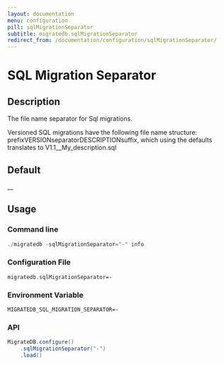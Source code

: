 ```yaml
---
layout: documentation
menu: configuration
pill: sqlMigrationSeparator
subtitle: migratedb.sqlMigrationSeparator
redirect_from: /documentation/configuration/sqlMigrationSeparator/
---
```


# SQL Migration Separator

## Description

The file name separator for Sql migrations.

Versioned SQL migrations have the following file name structure: prefixVERSIONseparatorDESCRIPTIONsuffix, which using
the defaults translates to V1.1__My_description.sql

## Default

__

## Usage

### Command line

```powershell
./migratedb -sqlMigrationSeparator="-" info
```

### Configuration File

```properties
migratedb.sqlMigrationSeparator=-
```

### Environment Variable

```properties
MIGRATEDB_SQL_MIGRATION_SEPARATOR=-
```

### API

```java
MigrateDB.configure()
    .sqlMigrationSeparator("-")
    .load()
```
